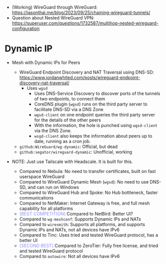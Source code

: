 - (Working) WireGuard through WireGuard: https://jasonthai.me/blog/2023/09/25/chaining-wireguard-tunnels/
- Question about Nested WireGuard VPN: https://superuser.com/questions/1732587/multihop-nested-wireguard-configuration
# Dynamic IP
- Mesh with Dynamic IPs for Peers
	- WireGuard Endpoint Discovery and NAT Traversal using DNS-SD: https://www.jordanwhited.com/posts/wireguard-endpoint-discovery-nat-traversal/
		- Uses `wgsd`
			- Uses DNS-Service Discovery to discover ports of the tunnels of two endpoints, to connect them
			- CoreDNS plugin (`wgsd`) runs on the third party server to facilitate DNS-SD via a DNS Zone
			- `wgsd-client` on one endpoint queries the third party server for the details of the other peers
			- WIth the information, the hole is punched using `wgsd-client` via the DNS Zone.
			- `wsgd-client` also keeps the information about peers up to date, running as a cron job.
	- `github:WireGuard/wg-dynamic`: Official, but dead
	- `github:segator/wireguard-dynamic`: Unofficial, working

- NOTE: Just use Tailscale with Headscale. It is built for this.
	- Compared to Nebula: No need to transfer certificates, built on fast userspace WireGuard
	- Compared to WireGuard Dynamic Mesh (`wgsd`): No need to use DNS-SD, and can run on Windows
	- Compared to WireGuard Hub and Spoke: No Hub bottleneck, faster communications
	- Compared to NetMaker: Internet Gateway is free, and full mesh capability for all platforms
	- <span style="color:#8c90f9">[BEST COMPETITION]</span> Compared to NetBird: Better UI?
	- Compared to `wg-meshconf`: Supports Dynamic IPs and NATs
	- Compared to `wiresmith`: Supports all platforms, and supports Dynamic IPs and NATs, not all devices have IPv6
	- Compared to Tinc: Uses tried and tested WireGuard protocol, has a better UI
	- <span style="color:#8c90f9">[SECOND BEST]</span> Compared to ZeroTier: Fully free license, and tried and tested WireGuard protocol
	- Compared to `autowire`: Not all devices have IPv6